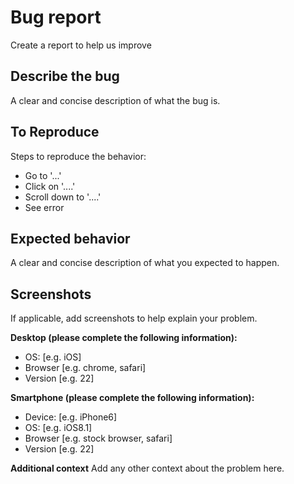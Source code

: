 

# Bug report
Create a report to help us improve
## Describe the bug

A clear and concise description of what the bug is.
## To Reproduce

Steps to reproduce the behavior:

-  Go to '...'
-  Click on '....'
-  Scroll down to '....'
-  See error

## Expected behavior

A clear and concise description of what you expected to happen.

## Screenshots

If applicable, add screenshots to help explain your problem.

**Desktop (please complete the following information):**
 -  OS: [e.g. iOS]
 -  Browser [e.g. chrome, safari]
 -  Version [e.g. 22]

**Smartphone (please complete the following information):**
 -  Device: [e.g. iPhone6]
 -  OS: [e.g. iOS8.1]
 -  Browser [e.g. stock browser, safari]
 -  Version [e.g. 22]

**Additional context**
Add any other context about the problem here.
